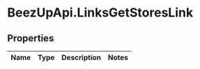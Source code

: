 # BeezUpApi.LinksGetStoresLink

## Properties
Name | Type | Description | Notes
------------ | ------------- | ------------- | -------------


